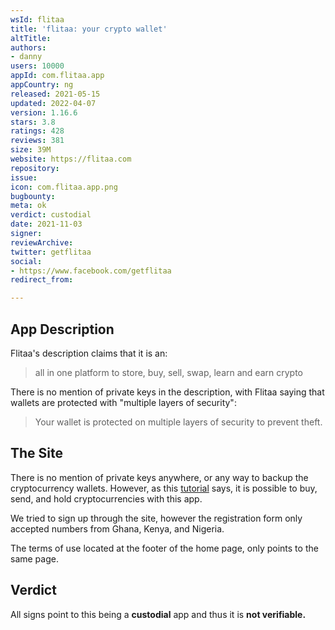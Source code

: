 ```yaml
---
wsId: flitaa
title: 'flitaa: your crypto wallet'
altTitle: 
authors:
- danny
users: 10000
appId: com.flitaa.app
appCountry: ng
released: 2021-05-15
updated: 2022-04-07
version: 1.16.6
stars: 3.8
ratings: 428
reviews: 381
size: 39M
website: https://flitaa.com
repository: 
issue: 
icon: com.flitaa.app.png
bugbounty: 
meta: ok
verdict: custodial
date: 2021-11-03
signer: 
reviewArchive: 
twitter: getflitaa
social:
- https://www.facebook.com/getflitaa
redirect_from: 

---
```


## App Description

Flitaa's description claims that it is an:

> all in one platform to store, buy, sell, swap, learn and earn crypto

There is no mention of private keys in the description, with Flitaa saying that wallets are protected with "multiple layers of security":

> Your wallet is protected on multiple layers of security to prevent theft.


## The Site

There is no mention of private keys anywhere, or any way to backup the cryptocurrency wallets. However, as this [tutorial]((https://help.flitaa.com/article/how-to-buy-crypto-on-flitaa)) says, it is possible to buy, send, and hold cryptocurrencies with this app.

We tried to sign up through the site, however the registration form only accepted numbers from Ghana, Kenya, and Nigeria.

The terms of use located at the footer of the home page, only points to the same page.


## Verdict

All signs point to this being a **custodial** app and thus it is **not verifiable.**
